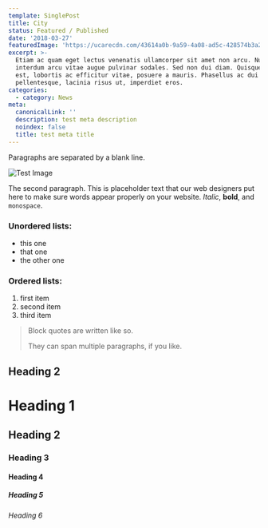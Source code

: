```yaml
---
template: SinglePost
title: City
status: Featured / Published
date: '2018-03-27'
featuredImage: 'https://ucarecdn.com/43614a0b-9a59-4a08-ad5c-428574b3a2c4/'
excerpt: >-
  Etiam ac quam eget lectus venenatis ullamcorper sit amet non arcu. Nullam
  interdum arcu vitae augue pulvinar sodales. Sed non dui diam. Quisque lectus
  est, lobortis ac efficitur vitae, posuere a mauris. Phasellus ac dui
  pellentesque, lacinia risus ut, imperdiet eros.
categories:
  - category: News
meta:
  canonicalLink: ''
  description: test meta description
  noindex: false
  title: test meta title
---
```

Paragraphs are separated by a blank line.

![Test Image](https://ucarecdn.com/ac9898a0-413a-467b-95fa-0a9959c30710/)

The second paragraph. This is placeholder text that our web designers put here to make sure words appear properly on your website. _Italic_, **bold**, and `monospace`.

### Unordered lists:

* this one
* that one
* the other one

### Ordered lists:

1. first item
2. second item
3. third item

> Block quotes are written like so.
>
> They can span multiple paragraphs,
> if you like.

## Heading 2

# Heading 1

## Heading 2

### Heading 3

#### Heading 4

##### Heading 5

###### Heading 6
